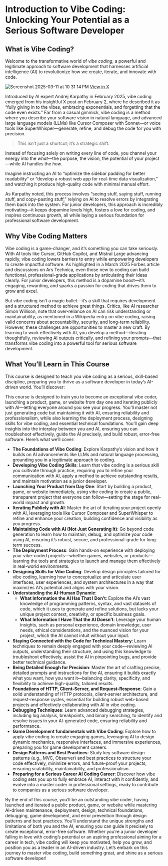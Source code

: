 # Introduction to Vibe Coding: Unlocking Your Potential as a Serious Software Developer

## What is Vibe Coding?

Welcome to the transformative world of *vibe coding*, a powerful and legitimate approach to software development that harnesses artificial intelligence (AI) to revolutionize how we create, iterate, and innovate with code. 

![Screenshot 2025-03-11 at 10 31 14 PM](https://github.com/user-attachments/assets/26410a1e-4b39-4500-b2a4-7889c1719f58)
[View in X](https://x.com/karpathy/status/1886192184808149383)

Introduced by AI expert Andrej Karpathy in February 2025, vibe coding emerged from his insightful X post on February 2, where he described it as “fully giving in to the vibes, embracing exponentials, and forgetting that the code even exists.” Far from a casual gimmick, vibe coding is a method where you describe your software vision in natural language, and advanced large language models (LLMs) like Cursor Composer with Sonnet—or voice tools like SuperWhisper—generate, refine, and debug the code for you with precision.

> This isn’t just a shortcut; it’s a strategic shift.

Instead of focusing solely on writing every line of code, you channel your energy into the *what*—the purpose, the vision, the potential of your project—while AI handles the *how*. 

Imagine instructing an AI to “optimize the sidebar padding for better readability” or “develop a robust web app for real-time data visualization,” and watching it produce high-quality code with minimal manual effort. 

As Karpathy noted, this process involves “seeing stuff, saying stuff, running stuff, and copy-pasting stuff,” relying on AI to resolve errors by integrating them back into the system. For junior developers, this approach is incredibly motivating—it keeps dopamine levels high, fosters a love for coding, and inspires continuous growth, all while laying a serious foundation for professional software development.

## Why Vibe Coding Matters

Vibe coding is a game-changer, and it’s something you can take seriously. With AI tools like Cursor, GitHub Copilot, and Mistral Large advancing rapidly, vibe coding lowers barriers to entry while empowering developers to create impactful software. As highlighted in a March 2025 Forbes article and discussions on Ars Technica, even those new to coding can build functional, professional-grade applications by articulating their ideas clearly. For junior developers, this method is a dopamine boost—it’s engaging, rewarding, and sparks a passion for coding that drives them to grow and excel.

But vibe coding isn’t a magic bullet—it’s a skill that requires development and a structured method to achieve great things. Critics, like AI researcher Simon Willison, note that over-reliance on AI can risk understanding or maintainability, as mentioned in a Wikipedia entry on vibe coding, raising valid concerns about accountability, security, and long-term reliability. However, these challenges are opportunities to master a new craft. By learning to work effectively with AI, you develop a method—iterating thoughtfully, reviewing AI outputs critically, and refining your prompts—that transforms vibe coding into a powerful tool for serious software development.

## What You’ll Learn in This Course

This course is designed to teach you vibe coding as a serious, skill-based discipline, preparing you to thrive as a software developer in today’s AI-driven world. You’ll discover:

This course is designed to train you to become an exceptional vibe coder, launching a product, game, or website from day one and iterating publicly with AI—letting everyone around you see your progress. You’ll master not just generating code but maintaining it with AI, ensuring reliability and professionalism, while also learning the deployment process, designing skills for vibe coding, and essential technical foundations. You’ll gain deep insights into the interplay between you and AI, ensuring you can troubleshoot effectively, guide the AI precisely, and build robust, error-free software. Here’s what we’ll cover:

- **The Foundations of Vibe Coding**: Explore Karpathy’s vision and how it builds on AI advancements like LLMs and natural language processing, grounding you in a legitimate approach to coding.
- **Developing Vibe Coding Skills**: Learn that vibe coding is a serious skill you cultivate through practice, requiring you to refine your communication with AI, apply a method to achieve outstanding results, and maintain motivation as a junior developer.
- **Launching Your Product from Day One**: Start by building a product, game, or website immediately, using vibe coding to create a public, transparent project that everyone can follow—setting the stage for real-world impact and growth.
- **Iterating Publicly with AI**: Master the art of iterating your project openly with AI, leveraging tools like Cursor Composer and SuperWhisper to refine and enhance your creation, building confidence and visibility as you progress.
- **Maintaining Code with AI (Not Just Generating It)**: Go beyond code generation to learn how to maintain, debug, and optimize your code using AI, ensuring it’s robust, secure, and professional-grade for long-term success.
- **The Deployment Process**: Gain hands-on experience with deploying your vibe-coded projects—whether games, websites, or products—learning the tools and strategies to launch and manage them effectively in real-world environments.
- **Designing Skills for Vibe Coding**: Develop design principles tailored for vibe coding, learning how to conceptualize and articulate user interfaces, user experiences, and system architectures in a way that maximizes AI’s potential and aligns with your vision.
- **Understanding the AI-Human Dynamic**:
  - **What Information the AI Has That I Don’t**: Explore the AI’s vast knowledge of programming patterns, syntax, and vast datasets of code, which it uses to generate and refine solutions, but lacks your unique project context, creativity, or specific business goals.
  - **What Information I Have That the AI Doesn’t**: Leverage your human insights, such as personal experience, domain knowledge, user needs, ethical considerations, and the nuanced vision for your project, which the AI cannot intuit without your input.
- **Staying Connected with the Code for Technical Mastery**: Learn techniques to remain deeply engaged with your code—reviewing AI outputs, understanding their structure, and using this knowledge to troubleshoot effectively, assist the AI in pinpointing bugs, and provide better technical guidance.
- **Being Detailed Enough for Precision**: Master the art of crafting precise, detailed prompts and instructions for the AI, ensuring it builds exactly what you want, how you want it—balancing clarity, specificity, and flexibility to achieve high-quality, tailored results.
- **Foundations of HTTP, Client-Server, and Request-Response**: Gain a solid understanding of HTTP protocols, client-server architecture, and request-response cycles, essential for building robust web-based projects and effectively collaborating with AI in vibe coding.
- **Debugging Techniques**: Learn advanced debugging strategies, including log analysis, breakpoints, and binary searching, to identify and resolve issues in your AI-generated code, ensuring reliability and performance.
- **Game Development fundamentals with Vibe Coding**: Explore how to apply vibe coding to create engaging games, leveraging AI to design dynamic mechanics, responsive interfaces, and immersive experiences, preparing you for game development careers.
- **Design Patterns and Best Practices**: Study key software design patterns (e.g., MVC, Observer) and best practices to structure your code effectively, minimize errors, and future-proof your projects, ensuring scalability, maintainability, and professionalism.
- **Preparing for a Serious Career AI Coding Career**: Discover how vibe coding sets you up to fully embrace AI, interact with it confidently, and evolve into a master coder in professional settings, ready to contribute to companies as a serious software developer.

By the end of this course, you’ll be an outstanding vibe coder, having launched and iterated a public product, game, or website while mastering AI-driven maintenance, deployment, design, technical foundations, debugging, game development, and error prevention through design patterns and best practices. You’ll understand the unique strengths and limitations of both you and the AI, ensuring you can guide it precisely to create exceptional, error-free software. Whether you’re a junior developer falling in love with coding’s potential or an aspiring professional aiming for a career in tech, vibe coding will keep you motivated, help you grow, and position you as a leader in an AI-driven industry. Let’s embark on this journey to master vibe coding, build something great, and shine as a serious software developer!
